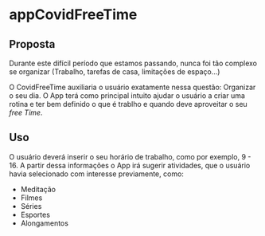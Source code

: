 # appCovidFreeTime

## **Proposta**

Durante este difícil período que estamos passando, nunca foi tão complexo se organizar (Trabalho, tarefas de casa, limitações de espaço...)

O CovidFreeTime auxiliaria o usuário exatamente nessa questão: Organizar o seu dia.
O App terá como principal intuito ajudar o usuário a criar uma rotina e ter bem definido o que é trablho e quando deve aproveitar o seu *free Time*.

## **Uso**

O usuário deverá inserir o seu horário de trabalho, como por exemplo, 9 - 16. 
A partir dessa informações o App irá sugerir atividades, que o usuário havia selecionado com interesse previamente, como:
* Meditação
* Filmes
* Séries
* Esportes
* Alongamentos
